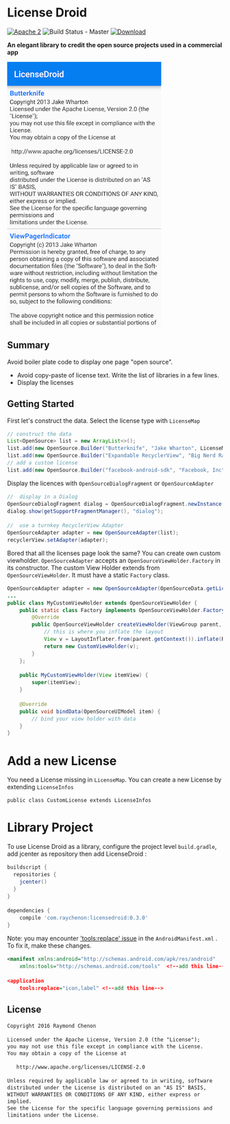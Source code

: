 License Droid
============

[![Apache 2](https://img.shields.io/badge/license-Apache2-blue.svg?style=flat)](https://raw.githubusercontent.com/raychenon/licensedroid/master/LICENSE.txt)
![Build Status - Master](https://travis-ci.org/raychenon/licensedroid.svg?branch=master)
[![Download](https://api.bintray.com/packages/raychenon/maven/com.raychenon%3Alicensedroid/images/download.svg) ](https://bintray.com/raychenon/maven/com.raychenon%3Alicensedroid/_latestVersion)

**An elegant library to credit the open source projects used in a commercial app**

![Alt text](/images/preview_licensedroid.png "Preview")

## Summary

Avoid boiler plate code to display one page "open source". 
* Avoid copy-paste of license text. Write the list of libraries in a few lines.
* Display the licenses

## Getting Started

First let's construct the data. Select the license type with `LicenseMap`
```java
// construct the data
List<OpenSource> list = new ArrayList<>();
list.add(new OpenSource.Builder("Butterknife", "Jake Wharton", LicenseMap.APACHE2(2013)).build());
list.add(new OpenSource.Builder("Expandable RecyclerView", "Big Nerd Ranch", LicenseMap.MIT(2015)).build());
// add a custom license
list.add(new OpenSource.Builder("facebook-android-sdk", "Facebook, Inc",  "You are hereby granted a non-exclusive, worldwide, royalty-free license to ...").build());
```

Display the licences with `OpenSourceDialogFragment` or `OpenSourceAdapter` 
```java
//  display in a Dialog
OpenSourceDialogFragment dialog = OpenSourceDialogFragment.newInstance(list);
dialog.show(getSupportFragmentManager(), "dialog");

//  use a turnkey RecyclerView Adapter
OpenSourceAdapter adapter = new OpenSourceAdapter(list);
recyclerView.setAdapter(adapter);
```

Bored that all the licenses page look the same? You can create own custom viewholder.
`OpenSourceAdapter` accepts an `OpenSourceViewHolder.Factory` in its constructor.
The custom View Holder extends from `OpenSourceViewHolder`. It must have a static `Factory` class.
```java
OpenSourceAdapter adapter = new OpenSourceAdapter(OpenSourceData.getLicenseData(), new MyCustomViewHolder.Factory());
...
public class MyCustomViewHolder extends OpenSourceViewHolder {
    public static class Factory implements OpenSourceViewHolder.Factory {
        @Override
        public OpenSourceViewHolder createViewHolder(ViewGroup parent, int viewType){
            // this is where you inflate the layout
            View v = LayoutInflater.from(parent.getContext()).inflate(R.layout.any_layout, parent, false);
            return new CustomViewHolder(v);
        }
    };

    public MyCustomViewHolder(View itemView) {
        super(itemView);
    }

    @Override
    public void bindData(OpenSourceUIModel item) {
        // bind your view holder with data
    }
}
```
 
Add a new License
=================
You need a License missing in ```LicenseMap```.
You can create a new License by extending ```LicenseInfos```
```
public class CustomLicense extends LicenseInfos 
```

Library Project
============
To use License Droid as a library, configure the project level `build.gradle`, add jcenter as repository then add LicenseDroid :
```groovy
buildscript {
  repositories {
    jcenter()
  }
}

dependencies {
    compile 'com.raychenon:licensedroid:0.3.0'
}
```

Note: you may encounter ['tools:replace' issue][1] in the `AndroidManifest.xml` .
To fix it, make these changes.

```xml
<manifest xmlns:android="http://schemas.android.com/apk/res/android"
    xmlns:tools="http://schemas.android.com/tools"  <!--add this line-->
    
<application
    tools:replace="icon,label" <!--add this line-->
```

License
-------

    Copyright 2016 Raymond Chenon

    Licensed under the Apache License, Version 2.0 (the "License");
    you may not use this file except in compliance with the License.
    You may obtain a copy of the License at

       http://www.apache.org/licenses/LICENSE-2.0

    Unless required by applicable law or agreed to in writing, software
    distributed under the License is distributed on an "AS IS" BASIS,
    WITHOUT WARRANTIES OR CONDITIONS OF ANY KIND, either express or implied.
    See the License for the specific language governing permissions and
    limitations under the License.
    
    
 [1]: http://stackoverflow.com/questions/25981156/tools-replace-not-replacing-in-android-manifest 